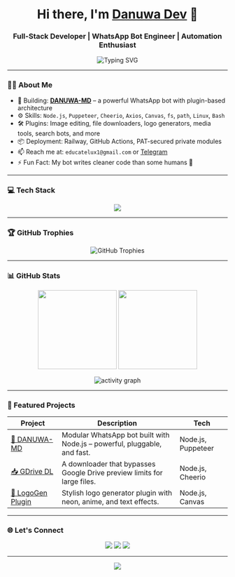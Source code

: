 <!-- HEADER -->
<h1 align="center">Hi there, I'm <a href="https://github.com/DANUWA-MD" target="_blank">Danuwa Dev</a> 👋</h1>
<h3 align="center">Full-Stack Developer | WhatsApp Bot Engineer | Automation Enthusiast</h3>

<p align="center">
  <img src="https://readme-typing-svg.herokuapp.com?font=Fira+Code&weight=600&size=22&pause=1000&color=00F7FF&center=true&vCenter=true&width=435&lines=Creator+of+DANUWA-MD+%E2%9A%94;I+automate+the+web+%F0%9F%9A%80;Open+Source+%E2%9D%A4%EF%B8%8F;Let's+build+together!" alt="Typing SVG" />
</p>

---

### 👨‍💻 About Me

- 🔭 Building: **[DANUWA-MD](https://github.com/DANUWA-MD/DANUWA-MD)** – a powerful WhatsApp bot with plugin-based architecture  
- ⚙️ Skills: `Node.js`, `Puppeteer`, `Cheerio`, `Axios`, `Canvas`, `fs`, `path`, `Linux`, `Bash`  
- 🛠 Plugins: Image editing, file downloaders, logo generators, media tools, search bots, and more  
- 📦 Deployment: Railway, GitHub Actions, PAT-secured private modules  
- 📫 Reach me at: `educatelux1@gmail.com` or [Telegram](https://t.me/danuwa_support)  
- ⚡ Fun Fact: My bot writes cleaner code than some humans 🧠  

---

### 💻 Tech Stack

<p align="center">
  <img src="https://skillicons.dev/icons?i=nodejs,javascript,puppeteer,html,css,linux,git,github,vscode,bash" />
</p>

---

### 🏆 GitHub Trophies

<p align="center">
  <img src="https://github-profile-trophy.vercel.app/?username=DANUWA-MD&theme=radical&no-frame=true&column=6" alt="GitHub Trophies" />
</p>

---

### 📊 GitHub Stats

<p align="center">
  <img src="https://github-readme-stats.vercel.app/api?username=DANUWA-MD&theme=radical&show_icons=true&count_private=true" height="180"/>
  <img src="https://github-readme-streak-stats.herokuapp.com/?user=DANUWA-MD&theme=radical" height="180"/>
</p>

<p align="center">
  <img src="https://github-readme-activity-graph.cyclic.app/graph?username=DANUWA-MD&theme=rogue" alt="activity graph" />
</p>

---

### 🚀 Featured Projects

| Project | Description | Tech |
|--------|-------------|------|
| [🧠 DANUWA-MD](https://github.com/DANUWA-MD/DANUWA-MD) | Modular WhatsApp bot built with Node.js – powerful, pluggable, and fast. | Node.js, Puppeteer |
| [📥 GDrive DL](https://github.com/DANUWA-MD/gdrive-dl) | A downloader that bypasses Google Drive preview limits for large files. | Node.js, Cheerio |
| [🎨 LogoGen Plugin](https://github.com/DANUWA-MD/logo-plugin) | Stylish logo generator plugin with neon, anime, and text effects. | Node.js, Canvas |

---

### 🌐 Let's Connect

<p align="center">
  <a href="https://github.com/DANUWA-MD"><img src="https://img.shields.io/github/followers/DANUWA-MD?label=GitHub&style=social"></a>
  <a href="mailto:educatelux1@gmail.com"><img src="https://img.shields.io/badge/email-D14836?style=for-the-badge&logo=gmail&logoColor=white"></a>
  <a href="https://t.me/danuwa_support"><img src="https://img.shields.io/badge/Telegram-2CA5E0?style=for-the-badge&logo=telegram&logoColor=white"></a>
</p>

---

<p align="center">
  <img src="https://capsule-render.vercel.app/api?type=waving&color=0f2027&height=120&section=footer"/>
</p>
